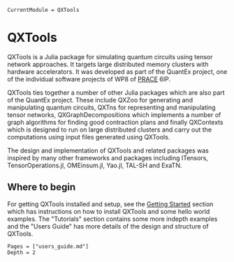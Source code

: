 ```@meta
CurrentModule = QXTools
```

# QXTools

QXTools is a Julia package for simulating quantum circuits using tensor network approaches. It targets large distributed memory clusters with hardware accelerators. It was developed as part of the QuantEx project, one of the individual software projects of WP8 of [PRACE](https://prace-ri.eu/) 6IP.

QXTools ties together a number of other Julia packages which are also part of the QuantEx project. These include QXZoo for generating and manipulating quantum circuits, QXTns for representing and manipulating tensor networks, QXGraphDecompositions which implements a number of graph algorithms for finding good contraction plans and finally QXContexts which is designed to run on large distributed clusters and carry out the computations using input files generated using QXTools.

The design and implementation of QXTools and related packages was inspired by many other frameworks and packages including ITensors, TensorOperations.jl, OMEinsum.jl, Yao.jl, TAL-SH and ExaTN.

## Where to begin

For getting QXTools installed and setup, see the [Getting Started](@ref) section which has instructions on how to install QXTools and some hello world examples.
The "Tutorials" section contains some more indepth examples and the "Users Guide" has more details of the design and structure of QXTools.

```@contents
Pages = ["users_guide.md"]
Depth = 2
```
